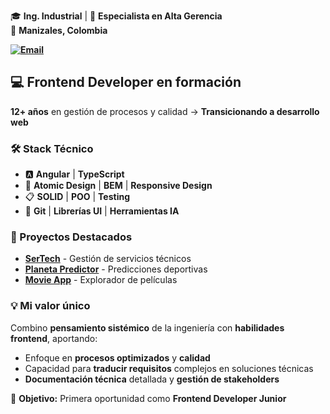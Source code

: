 🎓 **Ing. Industrial** | 🏅 **Especialista en Alta Gerencia**  
📍 **Manizales, Colombia**

**[![Email](https://img.shields.io/badge/📧%20Email-diego2601%40gmail.com-blue)](mailto:diego2601@gmail.com)**

## 💻 Frontend Developer en formación

**12+ años** en gestión de procesos y calidad → **Transicionando a desarrollo web**

### 🛠️ Stack Técnico
- 🅰️ **Angular** | **TypeScript** 
- 🎨 **Atomic Design** | **BEM** | **Responsive Design**
- 📋 **SOLID** | **POO** | **Testing**
- 🔧 **Git** | **Librerías UI** | **Herramientas IA**

### 🚀 Proyectos Destacados
- **[SerTech](https://avila2601.github.io/SerTech/)** - Gestión de servicios técnicos
- **[Planeta Predictor](https://avila2601.github.io/planetaPredictor/)** - Predicciones deportivas
- **[Movie App](https://avila2601.github.io/movieApp/movies)** - Explorador de películas

### 💡 Mi valor único
Combino **pensamiento sistémico** de la ingeniería con **habilidades frontend**, aportando:
- Enfoque en **procesos optimizados** y **calidad**
- Capacidad para **traducir requisitos** complejos en soluciones técnicas
- **Documentación técnica** detallada y **gestión de stakeholders**

🎯 **Objetivo:** Primera oportunidad como **Frontend Developer Junior**

